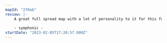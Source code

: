 ```yaml
---
mapId: "2f0ab"
review: |-
    A great full spread map with a lot of personality to it for this fun ska track. There are some bomb resets that are nice too, though they are used in opposite ways in different sections, which was a bit confusing.
    
    - symphonic -
startDate: "2023-02-05T17:20:57.000Z"
---
```

